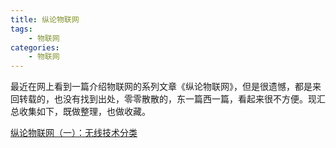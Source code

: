 ```yaml
---
title: 纵论物联网
tags:
    - 物联网
categories:
    - 物联网
---
```


最近在网上看到一篇介绍物联网的系列文章《纵论物联网》，但是很遗憾，都是来回转载的，也没有找到出处，零零散散的，东一篇西一篇，看起来很不方便。现汇总收集如下，既做整理，也做收藏。

[纵论物联网（一）：无线技术分类](http://www.oracle.com/technetwork/java/codeconvtoc-136057.html)
